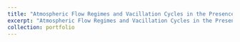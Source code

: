 ```yaml
---
title: "Atmospheric Flow Regimes and Vacillation Cycles in the Presence of Topography"
excerpt: "Atmospheric Flow Regimes and Vacillation Cycles in the Presence of Topography 1<br/><img src='/images/MA.png' width="400">"
collection: portfolio
---
```


